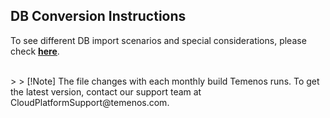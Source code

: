 ## DB Conversion Instructions

To see different DB import scenarios and special considerations, please check <a href="http://documentation.temenos.cloud/home/pdf/tcib-guide.pdf " target="_blank"><u>**here**</u></a>.


<br>
> 
> [!Note]
The file changes with each monthly build Temenos runs. To get the latest version, contact our support team at CloudPlatformSupport@temenos.com.                
